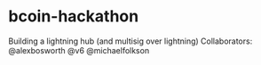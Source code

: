 # bcoin-hackathon

Building a lightning hub (and multisig over lightning)
Collaborators: @alexbosworth @v6 @michaelfolkson
